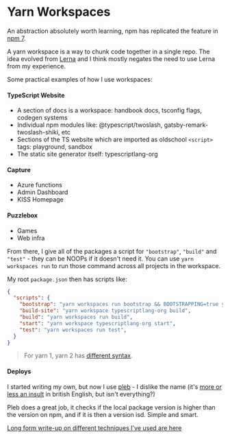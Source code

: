 # Yarn Workspaces

An abstraction absolutely worth learning, npm has replicated the feature in [npm 7](https://docs.npmjs.com/cli/v7/using-npm/workspaces).

A yarn workspace is a way to chunk code together in a single repo. The idea evolved from [Lerna](https://lerna.js.org) and I think mostly negates the need to use Lerna from my experience.

 Some practical examples of how I use workspaces:

#### TypeScript Website

- A section of docs is a workspace: handbook docs, tsconfig flags, codegen systems
- Individual npm modules like: @typescript/twoslash, gatsby-remark-twoslash-shiki, etc 
- Sections of the TS website which are imported as oldschool `<script>` tags: playground, sandbox
- The static site generator itself: typescriptlang-org

#### Capture

- Azure functions
- Admin Dashboard 
- KISS Homepage

#### Puzzlebox

- Games
- Web infra


From there, I give all of the packages a script for `"bootstrap"`, `"build"` and `"test"` - they can be NOOPs if it doesn't need it. You can use `yarn workspaces run` to run those command across all projects in the workspace.

My root `package.json` then has scripts like:


```json
{
  "scripts": {
    "bootstrap": "yarn workspaces run bootstrap && BOOTSTRAPPING=true yarn workspaces run build",
    "build-site": "yarn workspace typescriptlang-org build",
    "build": "yarn workspaces run build",
    "start": "yarn workspace typescriptlang-org start",
    "test": "yarn workspaces run test",
  }
}
```

> For yarn 1, yarn 2 has [different syntax](https://github.com/microsoft/TypeScript-Website/blob/3d19e72cdd2016720f9f5a0396b6a295c4c4a9fd/package.json#L38).

#### Deploys

I started writing my own, but now I use [pleb](https://github.com/wixplosives/pleb) - I dislike the name (it's [more or less an insult](https://www.bbc.com/news/magazine-19673697) in british English, but isn't everything?)

Pleb does a great job, it checks if the local package version is higher than the version on npm, and if it is then a version isd. Simple and smart.

[Long form write-up on different techniques I've used are here](https://github.com/microsoft/TypeScript-Website/issues/130#issuecomment-663471663)
